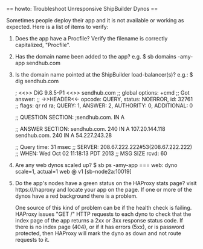 == howto: Troubleshoot Unresponsive ShipBuilder Dynos ==

Sometimes people deploy their app and it is not available or working as expected.  Here is a list of items to verify:

1. Does the app have a Procfile?  Verify the filename is correctly capitalized, "Procfile".

2. Has the domain name been added to the app?
    e.g.
    $ sb domains -amy-app
    sendhub.com

3. Is the domain name pointed at the ShipBuilder load-balancer(s)?
    e.g.:
    $ dig sendhub.com

    ; <<>> DiG 9.8.5-P1 <<>> sendhub.com
    ;; global options: +cmd
    ;; Got answer:
    ;; ->>HEADER<<- opcode: QUERY, status: NOERROR, id: 32761
    ;; flags: qr rd ra; QUERY: 1, ANSWER: 2, AUTHORITY: 0, ADDITIONAL: 0

    ;; QUESTION SECTION:
    ;sendhub.com.                  IN        A

    ;; ANSWER SECTION:
    sendhub.com.        240        IN        A        107.20.144.118
    sendhub.com.        240        IN        A        54.227.243.28

    ;; Query time: 31 msec
    ;; SERVER: 208.67.222.222#53(208.67.222.222)
    ;; WHEN: Wed Oct 02 11:18:13 PDT 2013
    ;; MSG SIZE  rcvd: 60

4. Are any web dynos scaled up?
    $ sb ps -amy-app
    === web: dyno scale=1, actual=1
    web @ v1 [sb-node2a:10019]

5. Do the app's nodes have a green status on the HAProxy stats page?
    visit https://<your-load-balancer>/haproxy and locate your app on the page.  If one or more of the dynos have a red background there is a problem.

    One source of this kind of problem can be if the health check is failing.
    HAProxy issues "GET /" HTTP requests to each dyno to check that the index page of the app returns a 2xx or 3xx response status code.  If there is no index page (404), or if it has errors (5xx), or is password protected, then HAProxy will mark the dyno as down and not route requests to it.

